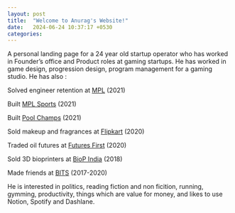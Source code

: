 ```yaml
---
layout: post
title:  "Welcome to Anurag's Website!"
date:   2024-06-24 10:37:17 +0530
categories:
---
```

A personal landing page for a 24 year old startup operator who has worked in Founder’s office and Product roles at gaming startups. He has worked in game design, progression design, program management for a gaming studio. He has also :

Solved engineer retention at [MPL](https://www.linkedin.com/company/mobile-premier-league/) (2021)

Built [MPL Sports](https://mplsports.in/) (2021)

Built [Pool Champs](https://play.google.com/store/apps/details?id=com.mpl.poolchamps) (2021)

Sold makeup and fragrances at [Flipkart](https://www.linkedin.com/company/flipkart/) (2020)

Traded oil futures at [Futures First](https://www.linkedin.com/company/futures-first-info--services-pvt--ltd-/) (2020)

Sold 3D bioprinters at [BioP India](https://www.linkedin.com/company/biop-india/) (2018)

Made friends at [BITS](https://www.linkedin.com/school/birla-institute-of-technology-and-science-pilani/) (2017-2020)

He is interested in politics, reading fiction and non ficition, running, gymming, productivity, things which are value for money, and likes to use Notion, Spotify and Dashlane.
